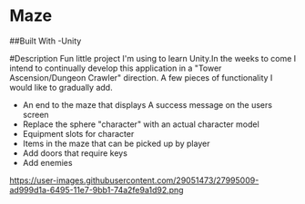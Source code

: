 # Maze
##Built With -Unity

#Description
Fun little project I'm using to learn Unity.In the weeks to come I intend to continually develop this application in a "Tower Ascension/Dungeon Crawler" direction. A few pieces of functionality I would like to gradually add.
- An end to the maze that displays A success message on the users screen
- Replace the sphere "character" with an actual character model
- Equipment slots for character
- Items in the maze that can be picked up by player
- Add doors that require keys
- Add enemies
 

https://user-images.githubusercontent.com/29051473/27995009-ad999d1a-6495-11e7-9bb1-74a2fe9a1d92.png

